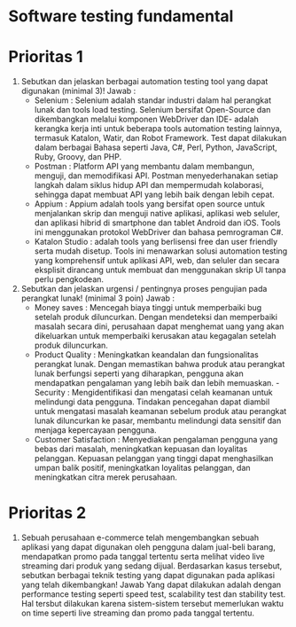 # Software testing fundamental

# Prioritas 1

1. Sebutkan dan jelaskan berbagai automation testing tool yang dapat digunakan (minimal 3)!
   Jawab :
   - Selenium : Selenium adalah standar industri dalam hal perangkat lunak dan tools load testing. Selenium bersifat Open-Source dan dikembangkan melalui komponen WebDriver dan IDE- adalah kerangka kerja inti untuk beberapa tools automation testing lainnya, termasuk Katalon, Watir, dan Robot Framework. Test dapat dilakukan dalam berbagai Bahasa seperti Java, C#, Perl, Python, JavaScript, Ruby, Groovy, dan PHP.
   - Postman : Platform API yang membantu dalam membangun, menguji, dan memodifikasi API. Postman menyederhanakan setiap langkah dalam siklus hidup API dan mempermudah kolaborasi, sehingga dapat membuat API yang lebih baik dengan lebih cepat.
   - Appium : Appium adalah tools yang bersifat open source untuk menjalankan skrip dan menguji native aplikasi, aplikasi web seluler, dan aplikasi hibrid di smartphone dan tablet Android dan iOS. Tools ini menggunakan protokol WebDriver dan bahasa pemrograman C#.
   - Katalon Studio : adalah tools yang berlisensi free dan user friendly serta mudah disetup. Tools ini menawarkan solusi automation testing yang komprehensif untuk aplikasi API, web, dan seluler dan secara eksplisit dirancang untuk membuat dan menggunakan skrip UI tanpa perlu pengkodean.
2. Sebutkan dan jelaskan urgensi / pentingnya proses pengujian pada perangkat lunak! (minimal 3 poin)
   Jawab :
   - Money saves : Mencegah biaya tinggi untuk memperbaiki bug setelah produk diluncurkan. Dengan mendeteksi dan memperbaiki masalah secara dini, perusahaan dapat menghemat uang yang akan dikeluarkan untuk memperbaiki kerusakan atau kegagalan setelah produk diluncurkan.
   - Product Quality : Meningkatkan keandalan dan fungsionalitas perangkat lunak. Dengan memastikan bahwa produk atau perangkat lunak berfungsi seperti yang diharapkan, pengguna akan mendapatkan pengalaman yang lebih baik dan lebih memuaskan. - Security : Mengidentifikasi dan mengatasi celah keamanan untuk melindungi data pengguna. Tindakan pencegahan dapat diambil untuk mengatasi masalah keamanan sebelum produk atau perangkat lunak diluncurkan ke pasar, membantu melindungi data sensitif dan menjaga kepercayaan pengguna.
   - Customer Satisfaction : Menyediakan pengalaman pengguna yang bebas dari masalah, meningkatkan kepuasan dan loyalitas pelanggan. Kepuasan pelanggan yang tinggi dapat menghasilkan umpan balik positif, meningkatkan loyalitas pelanggan, dan meningkatkan citra merek perusahaan.

# Prioritas 2

1. Sebuah perusahaan e-commerce telah mengembangkan sebuah aplikasi yang dapat digunakan oleh pengguna dalam jual-beli barang, mendapatkan promo pada tanggal tertentu serta melihat video live streaming dari produk yang sedang dijual. Berdasarkan kasus tersebut, sebutkan berbagai teknik testing yang dapat digunakan pada aplikasi yang telah dikembangkan!
   Jawab
   Yang dapat dilakukan adalah dengan performance testing seperti speed test, scalability test dan stability test. Hal tersbut dilakukan karena sistem-sistem tersebut memerlukan waktu on time seperti live streaming dan promo pada tanggal tertentu.
